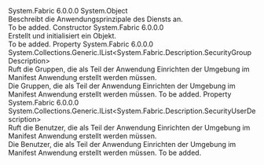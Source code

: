 <Type Name="ApplicationPrincipalsDescription" FullName="System.Fabric.Description.ApplicationPrincipalsDescription">
  <TypeSignature Language="C#" Value="public sealed class ApplicationPrincipalsDescription" />
  <TypeSignature Language="ILAsm" Value=".class public auto ansi sealed beforefieldinit ApplicationPrincipalsDescription extends System.Object" />
  <TypeSignature Language="DocId" Value="T:System.Fabric.Description.ApplicationPrincipalsDescription" />
  <TypeSignature Language="VB.NET" Value="Public NotInheritable Class ApplicationPrincipalsDescription" />
  <TypeSignature Language="F#" Value="type ApplicationPrincipalsDescription = class" />
  <AssemblyInfo>
    <AssemblyName>System.Fabric</AssemblyName>
    <AssemblyVersion>6.0.0.0</AssemblyVersion>
  </AssemblyInfo>
  <Base>
    <BaseTypeName>System.Object</BaseTypeName>
  </Base>
  <Interfaces />
  <Docs>
    <summary>
      <para>Beschreibt die Anwendungsprinzipale des Diensts an.</para>
    </summary>
    <remarks>To be added.</remarks>
  </Docs>
  <Members>
    <Member MemberName=".ctor">
      <MemberSignature Language="C#" Value="public ApplicationPrincipalsDescription ();" />
      <MemberSignature Language="ILAsm" Value=".method public hidebysig specialname rtspecialname instance void .ctor() cil managed" />
      <MemberSignature Language="DocId" Value="M:System.Fabric.Description.ApplicationPrincipalsDescription.#ctor" />
      <MemberSignature Language="VB.NET" Value="Public Sub New ()" />
      <MemberType>Constructor</MemberType>
      <AssemblyInfo>
        <AssemblyName>System.Fabric</AssemblyName>
        <AssemblyVersion>6.0.0.0</AssemblyVersion>
      </AssemblyInfo>
      <Parameters />
      <Docs>
        <summary>
          <para>Erstellt und initialisiert ein <see cref="T:System.Fabric.Description.ApplicationPrincipalsDescription" /> Objekt. </para>
        </summary>
        <remarks>To be added.</remarks>
      </Docs>
    </Member>
    <Member MemberName="Groups">
      <MemberSignature Language="C#" Value="public System.Collections.Generic.IList&lt;System.Fabric.Description.SecurityGroupDescription&gt; Groups { get; }" />
      <MemberSignature Language="ILAsm" Value=".property instance class System.Collections.Generic.IList`1&lt;class System.Fabric.Description.SecurityGroupDescription&gt; Groups" />
      <MemberSignature Language="DocId" Value="P:System.Fabric.Description.ApplicationPrincipalsDescription.Groups" />
      <MemberSignature Language="VB.NET" Value="Public ReadOnly Property Groups As IList(Of SecurityGroupDescription)" />
      <MemberSignature Language="F#" Value="member this.Groups : System.Collections.Generic.IList&lt;System.Fabric.Description.SecurityGroupDescription&gt;" Usage="System.Fabric.Description.ApplicationPrincipalsDescription.Groups" />
      <MemberType>Property</MemberType>
      <AssemblyInfo>
        <AssemblyName>System.Fabric</AssemblyName>
        <AssemblyVersion>6.0.0.0</AssemblyVersion>
      </AssemblyInfo>
      <ReturnValue>
        <ReturnType>System.Collections.Generic.IList&lt;System.Fabric.Description.SecurityGroupDescription&gt;</ReturnType>
      </ReturnValue>
      <Docs>
        <summary>
          <para>Ruft die Gruppen, die als Teil der Anwendung Einrichten der Umgebung im Manifest Anwendung erstellt werden müssen.</para>
        </summary>
        <value>
          <para>Die Gruppen, die als Teil der Anwendung Einrichten der Umgebung im Manifest Anwendung erstellt werden müssen.</para>
        </value>
        <remarks>To be added.</remarks>
      </Docs>
    </Member>
    <Member MemberName="Users">
      <MemberSignature Language="C#" Value="public System.Collections.Generic.IList&lt;System.Fabric.Description.SecurityUserDescription&gt; Users { get; }" />
      <MemberSignature Language="ILAsm" Value=".property instance class System.Collections.Generic.IList`1&lt;class System.Fabric.Description.SecurityUserDescription&gt; Users" />
      <MemberSignature Language="DocId" Value="P:System.Fabric.Description.ApplicationPrincipalsDescription.Users" />
      <MemberSignature Language="VB.NET" Value="Public ReadOnly Property Users As IList(Of SecurityUserDescription)" />
      <MemberSignature Language="F#" Value="member this.Users : System.Collections.Generic.IList&lt;System.Fabric.Description.SecurityUserDescription&gt;" Usage="System.Fabric.Description.ApplicationPrincipalsDescription.Users" />
      <MemberType>Property</MemberType>
      <AssemblyInfo>
        <AssemblyName>System.Fabric</AssemblyName>
        <AssemblyVersion>6.0.0.0</AssemblyVersion>
      </AssemblyInfo>
      <ReturnValue>
        <ReturnType>System.Collections.Generic.IList&lt;System.Fabric.Description.SecurityUserDescription&gt;</ReturnType>
      </ReturnValue>
      <Docs>
        <summary>
          <para>Ruft die Benutzer, die als Teil der Anwendung Einrichten der Umgebung im Manifest Anwendung erstellt werden müssen.</para>
        </summary>
        <value>
          <para>Die Benutzer, die als Teil der Anwendung Einrichten der Umgebung im Manifest Anwendung erstellt werden müssen.</para>
        </value>
        <remarks>To be added.</remarks>
      </Docs>
    </Member>
  </Members>
</Type>
